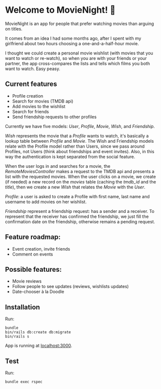 # Welcome to MovieNight! 🙌

MovieNight is an app for people that prefer watching movies than arguing on titles.

It comes from an idea I had some months ago, after I spent with my girlfriend about two hours choosing a one-and-a-half-hour movie.

I thought we could create a personal movie wishlist (with movies that you want to watch or re-watch), so when you are with your friends or your partner, the app cross-compares the lists and tells which films you both want to watch. Easy peasy.

## Current features

* Profile creation
* Search for movies (TMDB api)
* Add movies to the wishlist
* Search for friends
* Send friendship requests to other profiles

Currently we have five models: *User*, *Profile*, *Movie*, *Wish*, and *Friendship*.

*Wish* represents the movie that a *Profile* wants to watch, it's basically a lookup table between *Profile* and *Movie*. The Wish and Friendship models relate with the Profile model rather than Users, since
we pass around Profiles, not Users (think about friendships and event invites).
Also, in this way the authentication is kept separated from the social feature.

When the user logs in and searches for a movie, the *RemoteMoviesController* makes a request to the TMDB api and presents a list with the requested movies. When the user clicks on a movie, we create (if needed) a new record on the *movies* table (caching the *tmdb_id* and the *title*), then we create a new *Wish* that relates the *Movie* with the *User*.

*Profile*: a user is asked to create a Profile with first name, last name and username to add movies on her wishlist.

*Friendship* represent a friendship request: has a sender and a receiver. To represent that the
receiver has confirmed the friendship, we just fill the confirmation date on the friendship,
otherwise remains a pending request.

## Feature roadmap:

* Event creation, invite friends
* Comment on events

## Possible features:

* Movie reviews
* Follow people to see updates (reviews, wishlists updates)
* Date-chooser à la Doodle


## Installation

Run:
```shell
bundle
bin/rails db:create db:migrate
bin/rails s
```

App is running at [localhost:3000](http://localhost:3000/).

## Test

Run:
```shell
bundle exec rspec
```
